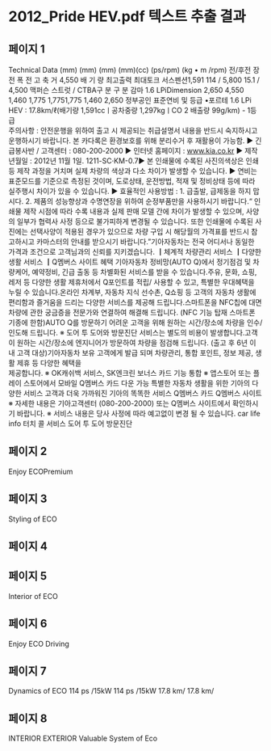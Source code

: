 # 2012_Pride HEV.pdf 텍스트 추출 결과

## 페이지 1

Technical Data
(mm)
(mm)
(mm)
(mm)(cc)
(ps/rpm)
(kg •  m /rpm)
전/후전     장
전     폭
전     고
축     거       4,550 배  기  량
최고출력
최대토크
서스펜션1,591
114 / 5,800
15.1 / 4,500 
맥퍼슨 스트럿 / CTBA구            분 구            분 감마 1.6 LPiDimension
2,650
4,550
1,460
1,775 1,7751,775
1,460
2,650
정부공인 표준연비 및 등급 •포르테 1.6 LPi HEV : 17.8km/ℓ(배기량 1,591ccㅣ공차중량 1,297kgㅣCO 2 배출량 99g/km) - 1등급  
주의사항 : 안전운행을 위하여 출고 시 제공되는 취급설명서 내용을 반드시 숙지하시고 운행하시기 바랍니다.
본 카다록은 환경보호를 위해 분리수거 후 재활용이 가능함.
  ▶ 긴급봉사반 / 고객센터 : 080-200-2000
  ▶ 인터넷 홈페이지 : www.kia.co.kr
  ▶ 제작년월일 : 2012년 11월 1일.   1211-SC·KM-0.7▶ 본 인쇄물에 수록된 사진의색상은 인쇄 등 제작 과정을 거치며 실제 차량의 색상과 다소 차이가 발생할 수 있습니다.
▶ 연비는 표준모드를 기준으로 측정된 것이며, 도로상태, 운전방법, 적재 및 정비상태 등에 따라 실주행시 차이가 있을 수 있습니다.
▶ 효율적인 사용방법 : 1. 급출발, 급제동을 하지 맙시다.  2. 제품의 성능향상과 수명연장을 위하여 순정부품만을 사용하시기 바랍니다.“  인쇄물 제작 시점에 따라 수록 내용과 실제 판매 모델 간에 차이가 발생할 수 있으며, 사양의 일부가 협력사 사정 등으로 
불가피하게 변경될 수 있습니다. 또한 인쇄물에 수록된 사진에는 선택사양이 적용된 경우가 있으므로 차량 구입 시 해당월의 
가격표를 반드시 참고하시고 카마스터의 안내를 받으시기 바랍니다.”기아자동차는 전국 어디서나 동일한 가격과 조건으로 
고객님과의 신뢰를 지키겠습니다.
┃체계적 차량관리 서비스 ┃다양한 생활 서비스 ┃Q멤버스 사이트 혜택
기아자동차 정비망(AUTO Q)에서 
정기점검 및 차량케어, 예약정비, 긴급
출동 등 차별화된  서비스를 받을 수 
있습니다.주유, 문화, 쇼핑, 레저 등 다양한 
생활 제휴처에서 Q포인트를 적립/
사용할 수 있고, 특별한 우대혜택을 
누릴 수 있습니다.온라인 차계부, 자동차 지식 선수촌, 
Q쇼핑 등 고객의 자동차 생활에 
편리함과 즐거움을 드리는 다양한 
서비스를 제공해 드립니다.스마트폰을 NFC칩에 대면 차량에 
관한 궁금증을 전문가와 연결하여 
해결해 드립니다.
(NFC 기능 탑재 스마트폰 기종에 한함)AUTO Q를 방문하기 어려운 고객을 
위해 원하는 시간/장소에 차량을
인수/인도해 드립니다.
※ 도어 투 도어와 방문진단 서비스는 별도의 비용이 발생합니다.고객이 원하는 시간/장소에 엔지니어가
방문하여 차량을 점검해 드립니다.
(출고 후 6년 이내 고객 대상)기아자동차 보유 고객에게 발급
되며 차량관리, 통합 포인트, 정보 
제공, 생활 제휴 등 다양한 혜택을  
제공합니다.
※ OK캐쉬백 서비스, SK엔크린 보너스 카드 기능 통합
※ 앱스토어 또는 플레이 스토어에서 모바일 Q멤버스 카드 다운 가능 특별한 자동차 생활을 위한 기아의 다양한 서비스 고객과 더욱 가까워진 기아의 똑똑한 서비스
Q멤버스 카드 
Q멤버스 사이트  ※ 자세한 내용은 기아고객센터 (080-200-2000) 또는 Q멤버스 사이트에서 확인하시기 바랍니다.      ※ 서비스 내용은 당사 사정에 따라 예고없이 변경 될 수 있습니다. car life info 터치 콜 서비스 도어 투 도어 방문진단

## 페이지 2

Enjoy ECOPremium


## 페이지 3

Styling of ECO


## 페이지 4



## 페이지 5

Interior of ECO


## 페이지 6

Enjoy ECO Driving


## 페이지 7

Dynamics of ECO
114 ps /15kW
 114 ps /15kW
17.8 km/
17.8 km/


## 페이지 8

INTERIOR
EXTERIOR
Valuable System of Eco



